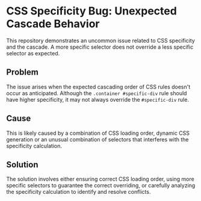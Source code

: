 # CSS Specificity Bug: Unexpected Cascade Behavior

This repository demonstrates an uncommon issue related to CSS specificity and the cascade.  A more specific selector does not override a less specific selector as expected.

## Problem

The issue arises when the expected cascading order of CSS rules doesn't occur as anticipated. Although the `.container #specific-div` rule should have higher specificity, it may not always override the `#specific-div` rule.

## Cause

This is likely caused by a combination of CSS loading order, dynamic CSS generation or an unusual combination of selectors that interferes with the specificity calculation.

## Solution

The solution involves either ensuring correct CSS loading order, using more specific selectors to guarantee the correct overriding, or carefully analyzing the specificity calculation to identify and resolve conflicts.